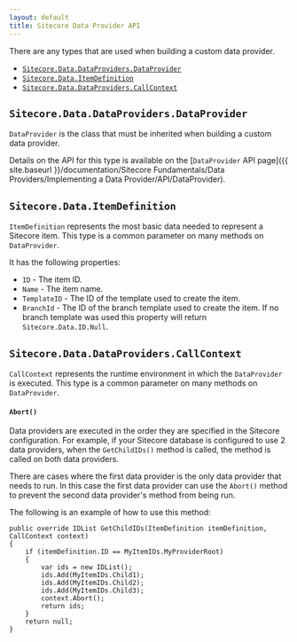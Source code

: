 ```yaml
---
layout: default
title: Sitecore Data Provider API
---
```

There are any types that are used when building a custom data provider.  

* [`Sitecore.Data.DataProviders.DataProvider`](#DataProvider)
* [`Sitecore.Data.ItemDefinition`](#ItemDefinition)
* [`Sitecore.Data.DataProviders.CallContext`](#CallContext)

## <a name="DataProvider">`Sitecore.Data.DataProviders.DataProvider`</a>

`DataProvider` is the class that must be inherited when building a custom data provider.

Details on the API for this type is available on the [`DataProvider` API page]({{ site.baseurl }}/documentation/Sitecore Fundamentals/Data Providers/Implementing a Data Provider/API/DataProvider).

## <a name="ItemDefinition">`Sitecore.Data.ItemDefinition`</a>

`ItemDefinition` represents the most basic data needed to represent a Sitecore item. This type is a common parameter on many methods on `DataProvider`. 

It has the following properties:

* `ID` - The item ID.
* `Name` - The item name. 
* `TemplateID` - The ID of the template used to create the item.
* `BranchId` - The ID of the branch template used to create the item. If no branch template was used this property will return `Sitecore.Data.ID.Null`.

## <a name="CallContext">`Sitecore.Data.DataProviders.CallContext`</a>

`CallContext` represents the runtime environment in which the `DataProvider` is executed. This type is a common parameter on many methods on `DataProvider`.

#### `Abort()`

Data providers are executed in the order they are specified in the Sitecore configuration. For example, if your Sitecore database is configured to use 2 data providers, when the `GetChildIDs()` method is called, the method is called on both data providers.

There are cases where the first data provider is the only data provider that needs to run. In this case the first data provider can use the `Abort()` method to prevent the second data provider's method from being run.

The following is an example of how to use this method:

```
public override IDList GetChildIDs(ItemDefinition itemDefinition, CallContext context)
{
    if (itemDefinition.ID == MyItemIDs.MyProviderRoot)
    {
		var ids = new IDList();
		ids.Add(MyItemIDs.Child1);
		ids.Add(MyItemIDs.Child2);
		ids.Add(MyItemIDs.Child3);
		context.Abort();
		return ids;
    }
    return null;
}
```
